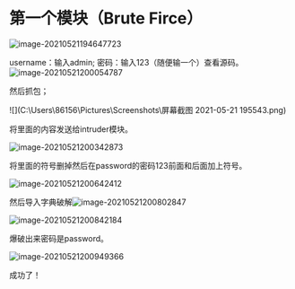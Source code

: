 # 第一个模块（Brute Firce）

![image-20210521194647723](C:\Users\86156\AppData\Roaming\Typora\typora-user-images\image-20210521194647723.png)

username：输入admin; 密码：输入123（随便输一个）查看源码。![image-20210521200054787](C:\Users\86156\AppData\Roaming\Typora\typora-user-images\image-20210521200054787.png)

然后抓包；

![](C:\Users\86156\Pictures\Screenshots\屏幕截图 2021-05-21 195543.png)

将里面的内容发送给intruder模块。

![image-20210521200342873](C:\Users\86156\AppData\Roaming\Typora\typora-user-images\image-20210521200342873.png)

将里面的符号删掉然后在password的密码123前面和后面加上符号。

![image-20210521200642412](C:\Users\86156\AppData\Roaming\Typora\typora-user-images\image-20210521200642412.png)

然后导入字典破解![image-20210521200802847](C:\Users\86156\AppData\Roaming\Typora\typora-user-images\image-20210521200802847.png)

![image-20210521200842184](C:\Users\86156\AppData\Roaming\Typora\typora-user-images\image-20210521200842184.png)

爆破出来密码是password。

![image-20210521200949366](C:\Users\86156\AppData\Roaming\Typora\typora-user-images\image-20210521200949366.png)

成功了！
